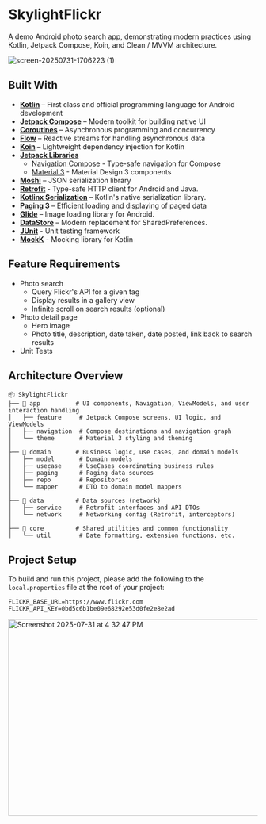 # SkylightFlickr

A demo Android photo search app, demonstrating modern practices using Kotlin, Jetpack Compose, Koin, and Clean / MVVM architecture.

![screen-20250731-1706223 (1)](https://github.com/user-attachments/assets/3414df8b-8a06-4725-a0b1-2fd36ea4223b)

## Built With

- **[Kotlin](https://kotlinlang.org/)** – First class and official programming language for Android development
- **[Jetpack Compose](https://developer.android.com/jetpack/compose)** – Modern toolkit for building native UI
- **[Coroutines](https://developer.android.com/kotlin/coroutines)** – Asynchronous programming and concurrency
- **[Flow](https://developer.android.com/kotlin/flow)** – Reactive streams for handling asynchronous data
- **[Koin](https://insert-koin.io/)** – Lightweight dependency injection for Kotlin
- **[Jetpack Libraries](https://developer.android.com/jetpack)**
  - [Navigation Compose](https://developer.android.com/guide/navigation) - Type-safe navigation for Compose
  - [Material 3](https://developer.android.com/jetpack/androidx/releases/compose-material3) - Material Design 3 components
- **[Moshi](https://github.com/square/moshi)** – JSON serialization library
- **[Retrofit](https://square.github.io/retrofit/)**  - Type-safe HTTP client for Android and Java.
- **[Kotlinx Serialization](https://github.com/Kotlin/kotlinx.serialization)** – Kotlin's native serialization library.
- **[Paging 3](https://developer.android.com/topic/libraries/architecture/paging/v3-overview)** – Efficient loading and displaying of paged data   
- **[Glide](https://github.com/bumptech/glide)** – Image loading library for Android.
- **[DataStore](https://developer.android.com/topic/libraries/architecture/datastore)** – Modern replacement for SharedPreferences.
- **[JUnit](https://junit.org/junit4/)** - Unit testing framework
- **[MockK](https://mockk.io/)** - Mocking library for Kotlin


## Feature Requirements

- Photo search
  - Query Flickr's API for a given tag
  - Display results in a gallery view
  - Infinite scroll on search results (optional)
- Photo detail page
  - Hero image
  - Photo title, description, date taken, date posted, link back to search results
- Unit Tests


## Architecture Overview

```
📦 SkylightFlickr
├── 🧩 app          # UI components, Navigation, ViewModels, and user interaction handling
│   ├── feature     # Jetpack Compose screens, UI logic, and ViewModels
│   ├── navigation  # Compose destinations and navigation graph
│   └── theme       # Material 3 styling and theming
│
├── 🧩 domain       # Business logic, use cases, and domain models
│   ├── model       # Domain models
│   ├── usecase     # UseCases coordinating business rules
│   ├── paging      # Paging data sources
│   ├── repo        # Repositories
│   └── mapper      # DTO to domain model mappers
│
├── 🧩 data         # Data sources (network)
│   ├── service     # Retrofit interfaces and API DTOs
│   └── network     # Networking config (Retrofit, interceptors)
│
├── 🧩 core         # Shared utilities and common functionality
│   └── util        # Date formatting, extension functions, etc.
```


## Project Setup

To build and run this project, please add the following to the `local.properties` file at the root of your project:

```
FLICKR_BASE_URL=https://www.flickr.com
FLICKR_API_KEY=0bd5c6b1be09e68292e53d0fe2e8e2ad
```

<img width="852" height="397" alt="Screenshot 2025-07-31 at 4 32 47 PM" src="https://github.com/user-attachments/assets/84dacc10-1097-4483-ae14-3f6379fc68ce" />

